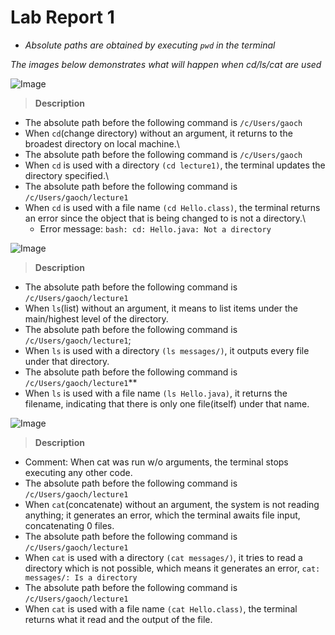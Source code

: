# Lab Report 1
* *Absolute paths are obtained by executing `pwd` in the terminal*
  
*The images below demonstrates what will happen when cd/ls/cat are used*

![Image](https://rxwy.github.io/cse15l-lab-reports/labreport1/img/cd.png)
> **Description**

* The absolute path before the following command is `/c/Users/gaoch`
* When `cd`(change directory) without an argument, it returns to the broadest directory on local machine.\
* The absolute path before the following command is `/c/Users/gaoch`
* When `cd` is used with a directory `(cd lecture1)`, the terminal updates the directory specified.\
* The absolute path before the following command is `/c/Users/gaoch/lecture1`
* When `cd` is used with a file name `(cd Hello.class)`, the terminal returns an error since the object that is being changed to is not a directory.\
  * Error message: `bash: cd: Hello.java: Not a directory`


![Image](https://rxwy.github.io/cse15l-lab-reports/labreport1/img/ls.png)
> **Description**
* The absolute path before the following command is `/c/Users/gaoch/lecture1`
* When `ls`(list) without an argument, it means to list items under the main/highest level of the directory.
* The absolute path before the following command is `/c/Users/gaoch/lecture1`;
* When `ls` is used with a directory `(ls messages/)`, it outputs every file under that directory.
* The absolute path before the following command is `/c/Users/gaoch/lecture1`**
* When `ls` is used with a file name `(ls Hello.java)`, it returns the filename, indicating that there is only one file(itself) under that name. 

![Image](https://rxwy.github.io/cse15l-lab-reports/labreport1/img/cat.png)
> **Description**
* Comment: When cat was run w/o arguments, the terminal stops executing any other code.
* The absolute path before the following command is `/c/Users/gaoch/lecture1`
* When `cat`(concatenate) without an argument, the system is not reading anything; it generates an error, which the terminal awaits file input, concatenating 0 files.
* The absolute path before the following command is `/c/Users/gaoch/lecture1`
* When `cat` is used with a directory `(cat messages/)`, it tries to read a directory which is not possible, which means it generates an error, `cat: messages/: Is a directory`
* The absolute path before the following command is `/c/Users/gaoch/lecture1`
* When `cat` is used with a file name `(cat Hello.class)`, the terminal returns what it read and the output of the file.
